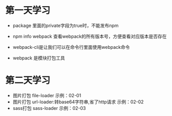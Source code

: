 ﻿
# 第一天学习

* package 里面的private字段为true时，不能发布npm

* npm info webpack 查看webpack的所有版本号，方便查看对应版本是否存在

* webpack-cli是让我们可以在命令行里面使用webpack命令

* webpack 是模块打包工具

# 第二天学习

* 图片打包 file-loader 示例：02-01
* 图片打包 url-loader:转base64字符串,省了http请求 示例：02-02
* sass打包 sass-loader 示例：02-03
